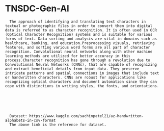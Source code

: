 # TNSDC-Gen-AI


      The approach of identifying and translating text characters in textual or photographic files in order to convert them into digital data is referred to as character recognition. It is often used in OCR (Optical Character Recognition) systems and is suitable for various forms of text. Data sorting and analysis are vital in domains such as healthcare, banking, and education.Preprocessing visuals, retrieving features, and sorting various word forms are all part of character recognition. Convolutional neural networks along with other machine learning methods are utilized for better accuracy in this process.Character recognition has gone through a revolution due to Convolutional Neural Networks (CNNs), that are capable of recognizing and extract beneficial details from input data. They preserve intricate patterns and spatial connections in images that include text or handwritten characters. CNNs are robust for applications like recognizing optical characters and document automation since they can cope with distinctions in writing styles, the fonts, and orientations.


     
      
      
      
      Dataset: https://www.kaggle.com/sachinpatel21/az-handwritten-alphabets-in-csv-format
      The above link is the reference for dataset.
